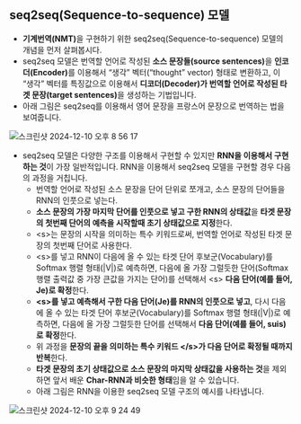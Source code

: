 ## seq2seq(Sequence-to-sequence) 모델

- <b>기계번역(NMT)</b>을 구현하기 위한 seq2seq(Sequence-to-sequence) 모델의 개념을 먼저 살펴봅시다.
- seq2seq 모델은 번역할 언어로 작성된 <b>소스 문장들(source sentences)</b>을 <b>인코더(Encoder)</b>를 이용해서 “생각” 벡터(“thought” vector) 형태로 변환하고, 이 “생각” 벡터를 특징값으로 이용해서 <b>디코더(Decoder)가 번역할 언어로 작성된 타겟 문장(target sentences)</b>을 생성하는 기법입니다.
- 아래 그림은 seq2seq를 이용해서 영어 문장을 프랑스어 문장으로 번역하는 법을 보여줍니다.

![스크린샷 2024-12-10 오후 8 56 17](https://github.com/user-attachments/assets/a0ce8035-64ba-4a7d-b409-38c18d058edf)

- seq2seq 모델은 다양한 구조를 이용해서 구현할 수 있지만 **RNN을 이용해서 구현하는 것**이 가장 일반적입니다. RNN을 이용해서 seq2seq 모델을 구현할 경우 다음의 과정을 거칩니다.
  - 번역할 언어로 작성된 소스 문장을 단어 단위로 쪼개고, 소스 문장의 단어들을 RNN의 인풋으로 넣는다.
  - **소스 문장의 가장 마지막 단어를 인풋으로 넣고 구한 RNN의 상태값**을 **타겟 문장의 첫번째 단어의 예측을 시작할때 초기 상태값으로 지정**한다.
  - \<s\>는 문장의 시작을 의미하는 특수 키워드로써, 번역할 언어로 작성된 타겟 문장의 첫번째 단어로 사용한다.
  - \<s\>를 넣고 RNN이 다음에 올 수 있는 타겟 단어 후보군(Vocabulary)를 Softmax 행렬 형태(|V|)로 예측하면, 다음에 올 가장 그럴듯한 단어(Softmax 행렬 출력값 중 가장 큰값을 가지는 단어)를 선택해서 \<s\> <b>다음 단어(예를 들어, Je)로 확정</b>한다.
  - <b>\<s\>를 넣고 예측해서 구한 다음 단어(Je)를 RNN의 인풋으로 넣고</b>, 다시 다음에 올 수 있는 타겟 단어 후보군(Vocabulary)를 Softmax 행렬 형태(|V|)로 예측하면, 다음에 올 가장 그럴듯한 단어를 선택해서 <b>다음 단어(예를 들어, suis)로 확정</b>한다.
  - 위 과정을 <b>문장의 끝을 의미하는 특수 키워드 \</s\>가 다음 단어로 확정될 때까지 반복</b>한다.
  - <b>타겟 문장의 초기 상태값으로 소스 문장의 마지막 상태값을 사용하는 것</b>을 제외하면 앞서 배운 <b>Char-RNN과 비슷한 형태</b>임을 알 수 있습니다.
  - 아래 그림은 RNN을 이용한 seq2seq 모델 구조의 예시를 나타냅니다.

![스크린샷 2024-12-10 오후 9 24 49](https://github.com/user-attachments/assets/39839742-24a2-4bb1-81f6-7f7362e0a563)
